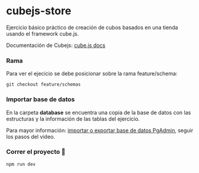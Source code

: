 # cubejs-store
Ejercicio básico práctico de creación de cubos basados en una tienda usando el framework cube.js.

Documentación de Cubejs: [cube.js docs](https://cube.dev/docs)

### Rama

Para ver el ejecicio se debe posicionar sobre la rama feature/schema:

```
git checkout feature/schemas
```
### Importar base de datos

En la carpeta **database** se encuentra una copia de la base de datos con las estructuras y la información de las tablas del ejercicio.

Para mayor información: [importar o exportar base de datos PgAdmin](https://www.youtube.com/watch?v=icEvkyIXqug), seguir los pasos del video.

### Correr el proyecto 🚀

```
npm run dev
```
